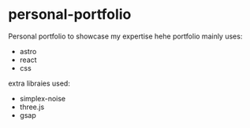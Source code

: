 # personal-portfolio
Personal portfolio to showcase my expertise hehe
portfolio mainly uses:
- astro
- react
- css

extra libraies used:
- simplex-noise
- three.js
- gsap
